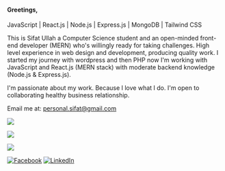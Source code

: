 #### Greetings,

JavaScript | React.js | Node.js | Express.js | MongoDB | Tailwind CSS

This is Sifat Ullah a Computer Science student and an open-minded front-end developer (MERN) who's willingly ready for taking challenges. High level experience in web design and development, producing quality work. I started my journey with wordpress and then PHP now I'm working with JavaScript and React.js (MERN stack) with moderate backend knowledge (Node.js & Express.js). 

I'm passionate about my work. Because I love what I do. I'm open to collaborating healthy business relationship.

Email me at: personal.sifat@gmail.com

![](https://github-readme-streak-stats.herokuapp.com/?user=sifatullahsu&theme=dark&hide_border=true)

![](https://github-readme-stats.vercel.app/api?username=sifatullahsu&theme=dark&hide_border=true&include_all_commits=false&count_private=false)

![](https://github-readme-stats.vercel.app/api/top-langs/?username=sifatullahsu&theme=dark&hide_border=true&include_all_commits=false&count_private=false&layout=compact)

[![Facebook](https://img.shields.io/badge/Facebook-%231877F2.svg?logo=Facebook&logoColor=white)](https://facebook.com/sifatullahhh) [![LinkedIn](https://img.shields.io/badge/LinkedIn-%230077B5.svg?logo=linkedin&logoColor=white)](https://linkedin.com/in/sifatullahsu) 
